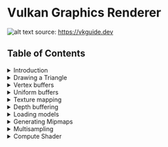 # Vulkan Graphics Renderer
![alt text](https://vkguide.dev/diagrams/fullscene.png)
source: https://vkguide.dev
## Table of Contents

<details>
<summary> Introduction </summary>

```yaml
Empty!
```

</details>

<details>
<summary> Drawing a Triangle </summary>

```yaml
Empty!
```

</details>

<details>
<summary> Vertex buffers </summary>

```yaml
Empty!
```

</details>

<details>
<summary> Uniform buffers </summary>

```yaml
Empty!
```

</details>


<details>
<summary> Texture mapping </summary>

```yaml
Empty!
```

</details>


<details>
<summary>Depth buffering </summary>

```yaml
Empty!
```

</details>


<details>
<summary> Loading models </summary>

```yaml
Empty!
```

</details>


<details>
<summary> Generating Mipmaps </summary>

```yaml
Empty!
```

</details>

<details>
<summary>Multisampling </summary>

```yaml
Empty!
```

</details>

<details>
<summary> Compute Shader </summary>

```yaml
Empty!
```

</details>
